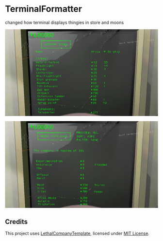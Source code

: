 # TerminalFormatter

changed how terminal displays thingies in store and moons

![Store](https://raw.githubusercontent.com/AndreyMrovol/LethalTerminalFormatter/main/images/store.png)

![Moons](https://raw.githubusercontent.com/AndreyMrovol/LethalTerminalFormatter/main/images/moons.png)

## Credits

This project uses [LethalCompanyTemplate](https://github.com/LethalCompany/LethalCompanyTemplate), licensed under [MIT License](https://github.com/LethalCompany/LethalCompanyTemplate/blob/main/LICENSE).
